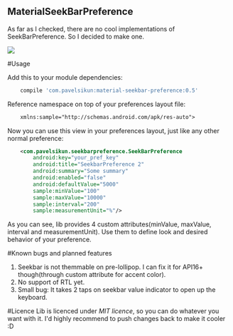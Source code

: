 ## MaterialSeekBarPreference
As far as I checked, there are no cool implementations of SeekBarPreference. So I decided to make one.

![](https://raw.githubusercontent.com/MrBIMC/MaterialSeekBarPreference/master/SCREENSHOT-1.png)

#Usage

Add this to your module dependencies:
```groovy
    compile 'com.pavelsikun:material-seekbar-preference:0.5'
````

Reference namespace on top of your preferences layout file:
```xml
    xmlns:sample="http://schemas.android.com/apk/res-auto">
````

Now you can use this view in your preferences layout, just like any other normal preference:
```xml
    <com.pavelsikun.seekbarpreference.SeekBarPreference
        android:key="your_pref_key"
        android:title="SeekbarPreference 2"
        android:summary="Some summary"
        android:enabled="false"
        android:defaultValue="5000"
        sample:minValue="100"
        sample:maxValue="10000"
        sample:interval="200"
        sample:measurementUnit="%"/>
````

As you can see, lib provides 4 custom attributes(minValue, maxValue, interval and measurementUnit). 
Use them to define look and desired behavior of your preference.

#Known bugs and planned features
1. Seekbar is not themmable on pre-lollipop. I can fix it for API16+ though(through custom attribute for accent color).
2. No support of RTL yet.
3. Small bug: It takes 2 taps on seekbar value indicator to open up the keyboard.

#Licence
Lib is licenced under *MIT licence*, so you can do whatever you want with it.
I'd highly recommend to push changes back to make it cooler :D

